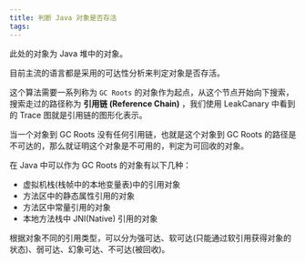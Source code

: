 ```yaml
---
title: 判断 Java 对象是否存活
tags:
---
```


此处的对象为 Java 堆中的对象。


目前主流的语言都是采用的可达性分析来判定对象是否存活。

这个算法需要一系列称为 `GC Roots` 的对象作为起点，从这个节点开始向下搜索，搜索走过的路径称为 **引用链 (Reference Chain)** ，我们使用 LeakCanary 中看到的 Trace 图就是引用链的图形化表示。

当一个对象到 GC Roots 没有任何引用链，也就是这个对象到 GC Roots 的路径是不可达的，那么就证明这个对象是不可用的，判定为可回收的对象。


在 Java 中可以作为 GC Roots 的对象有以下几种：

* 虚拟机栈(栈帧中的本地变量表)中的引用对象
* 方法区中的静态属性引用的对象
* 方法区中常量引用的对象
* 本地方法栈中 JNI(Native) 引用的对象



根据对象不同的引用类型，可以分为强可达、软可达(只能通过软引用获得对象的状态)、弱可达、幻象可达、不可达(被回收)。